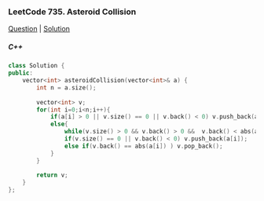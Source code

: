 ### LeetCode 735. Asteroid Collision

[Question](https://leetcode.com/problems/asteroid-collision/)
| [Solution](https://leetcode.com/submissions/detail/574448529/)

##### C++
```c++
class Solution {
public:
    vector<int> asteroidCollision(vector<int>& a) {
        int n = a.size();
        
        vector<int> v;
        for(int i=0;i<n;i++){
            if(a[i] > 0 || v.size() == 0 || v.back() < 0) v.push_back(a[i]);
            else{
                while(v.size() > 0 && v.back() > 0 &&  v.back() < abs(a[i])) v.pop_back();
                if(v.size() == 0 || v.back() < 0) v.push_back(a[i]);
                else if(v.back() == abs(a[i]) ) v.pop_back();
            }
        }
        
        return v;
    }
};
```